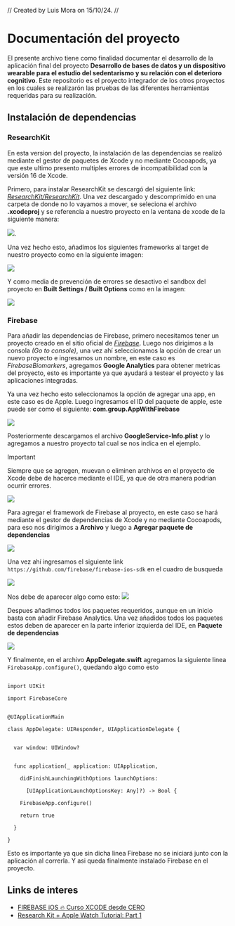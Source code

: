 //  Created by Luis Mora on 15/10/24.
//

# Documentación del proyecto
El presente archivo tiene como finalidad documentar el desarrollo de la aplicación final del proyecto **Desarrollo de bases de datos y un dispositivo wearable para el estudio del sedentarismo y su relación con el deterioro cognitivo**. Este repositorio es el proyecto integrador de los otros proyectos en los cuales se realizarón las pruebas de las diferentes herramientas requeridas para su realización.

## Instalación de dependencias

### ResearchKit
En esta version del proyecto, la instalación de las dependencias se realizó mediante el gestor de paquetes de Xcode y no mediante Cocoapods, ya que este ultimo presento multiples errores de incompatibilidad con la versión 16 de Xcode.

Primero, para instalar ResearchKit se descargó del siguiente link: *[ResearchKit/ResearchKit][1]*. Una vez descargado y descomprimido en una carpeta de donde no lo vayamos a mover, se seleciona el archivo **.xcodeproj** y se referencia a nuestro proyecto en la ventana de xcode de la siguiente manera:

<img src="./src/img/Captura de pantalla 2024-10-10 a la(s) 1.24.13 p.m..png">.

Una vez hecho esto, añadimos los siguientes frameworks al target de nuestro proyecto como en la siguiente imagen:

<img src="./src/img/Captura de pantalla 2024-10-15 a la(s) 1.43.09 p.m..png">

Y como media de prevención de errores se desactivo el sandbox del proyecto en **Built Settings / Built Options** como en la imagen:

<img src = "./src/img/Captura de pantalla 2024-10-15 a la(s) 1.43.27 p.m..png">

### Firebase
Para añadir las dependencias de Firebase, primero necesitamos tener un proyecto creado en el sitio oficial de *[Firebase][4]*. Luego nos dirigimos a la consola _(Go to console)_, una vez ahí seleccionamos la opción de crear un nuevo proyecto e ingresamos un nombre, en este caso es _FirebaseBiomarkers_, agregamos **Google Analytics** para obtener metricas del proyecto, esto es importante ya que ayudará a testear el proyecto y las aplicaciones integradas.

Ya una vez hecho esto seleccionamos la opción de agregar una app, en este caso es de Apple. Luego ingresamos el ID del paquete de apple, este puede ser como el siguiente: **com.group.AppWithFirebase**

<img src = "./src/img/Firebase 6.png">

Posteriormente descargamos el archivo **GoogleService-Info.plist** y lo agregamos a nuestro proyecto tal cual se nos indica en el ejemplo.

> [!IMPORTANT]  
> Siempre que se agregen, muevan o eliminen archivos en el proyecto de Xcode debe de hacerce mediante el IDE, ya que de otra manera podrian ocurrir errores.

<img src = "./src/img/Firebase 5.png">

Para agregar el framework de Firebase al proyecto, en este caso se hará mediante el gestor de dependencias de Xcode y no mediante Cocoapods, para eso nos dirigimos a **Archivo** y luego a **Agregar paquete de dependencias**

<img src = "./src/img/Firebase 4.png">

Una vez ahí ingresamos el siguiente link `https://github.com/firebase/firebase-ios-sdk` en el cuadro de busqueda

<img src = "./src/img/Firebase 3.png">

Nos debe de aparecer algo como esto:
<img src = "./src/img/Firebase 2.png">

Despues añadimos todos los paquetes requeridos, aunque en un inicio basta con añadir Firebase Analytics. Una vez añadidos todos los paquetes estos deben de aparecer en la parte inferior izquierda del IDE, en **Paquete de dependencias**

<img src = "./src/img/Firebase 1.png">

Y finalmente, en el archivo **AppDelegate.swift** agregamos la siguiente linea `FirebaseApp.configure()`, quedando algo como esto 

```

import UIKit

import FirebaseCore


@UIApplicationMain

class AppDelegate: UIResponder, UIApplicationDelegate {


  var window: UIWindow?


  func application(_ application: UIApplication,

    didFinishLaunchingWithOptions launchOptions:

      [UIApplicationLaunchOptionsKey: Any]?) -> Bool {

    FirebaseApp.configure()

    return true

  }

}

```

Esto es importante ya que sin dicha linea Firebase no se iniciará junto con la aplicación al correrla. Y asi queda finalmente instalado Firebase en el proyecto.

## Links de interes
* [FIREBASE iOS 🔥 Curso XCODE desde CERO][5]
* [Research Kit + Apple Watch Tutorial: Part 1][6]


[1]: https://github.com/researchkit/researchkit
[2]: https://gist.github.com/sye8/5472c425439e134ecd4afeee0957e38b
[3]: https://developer.mozilla.org/es/docs/Glossary/MVC
[4]: https://firebase.google.com/?hl=es-419
[5]: https://www.youtube.com/watch?v=1EAA8WgCQas&t=1830s
[6]: https://sigabrt428661558.wordpress.com/tutorials/swift/researchkit/research-kit-apple-watch-tutorial-part-1/
